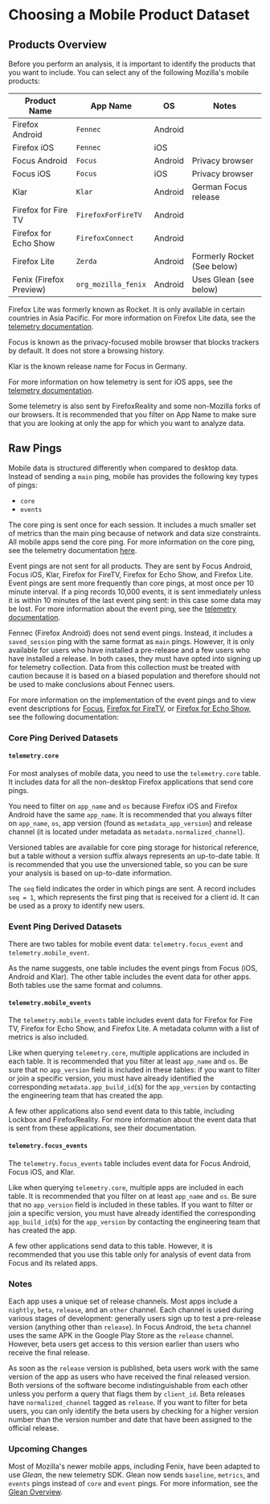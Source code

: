 # Choosing a Mobile Product Dataset

## Products Overview

Before you perform an analysis, it is important to identify the products that you want to include. You can select any of the following Mozilla's mobile products:


| Product Name           | App Name            | OS      | Notes                            |
| ---------------------- | ------------------- | ------- | -------------------------------- |
| Firefox Android        | `Fennec`            | Android |                                  |
| Firefox iOS            | `Fennec`            | iOS     |                                  |
| Focus Android          | `Focus`             | Android | Privacy browser                  |
| Focus iOS              | `Focus`             | iOS     | Privacy browser                  |
| Klar                   | `Klar`              | Android | German Focus release             |
| Firefox for Fire TV    | `FirefoxForFireTV`  | Android |                                  |
| Firefox for Echo Show  | `FirefoxConnect`    | Android |                                  |
| Firefox Lite           | `Zerda`             | Android | Formerly Rocket (See below)      |
| Fenix (Firefox Preview)| `org_mozilla_fenix` | Android | Uses Glean (see below)           |

Firefox Lite was formerly known as Rocket. It is only available in certain countries in Asia Pacific. For more information on Firefox Lite data, see the [telemetry documentation][fxlite].

Focus is known as the privacy-focused mobile browser that blocks trackers by default. It does not store a browsing history.

Klar is the known release name for Focus in Germany.

For more information on how telemetry is sent for iOS apps, see the [telemetry documentation][ios].

Some telemetry is also sent by FirefoxReality and some non-Mozilla forks of our
browsers. It is recommended that you filter on App Name to make sure that you are looking at only the app for which you want to analyze data.

[fxlite]: https://github.com/mozilla-tw/FirefoxLite/blob/master/docs/telemetry.md
[ios]: https://github.com/mozilla-mobile/telemetry-ios

## Raw Pings

Mobile data is structured differently when compared to desktop data. Instead of sending a `main` ping, mobile has provides the following key types of pings:

- `core`
- `events`

The core ping is sent once for each session. It includes a much smaller set of
metrics than the main ping because of network and data size constraints. All mobile apps send the core ping. For more information on the core ping, see the telemetry documentation [here][core_ping].

Event pings are not sent for all products. They are sent by Focus Android, Focus iOS, Klar, Firefox for FireTV, Firefox for Echo Show, and Firefox Lite.
Event pings are sent more frequently than core pings, at most once per 10 minute interval.
If a ping records 10,000 events, it is sent immediately unless it is within 10 minutes of the last event ping sent: in this case some data may be lost. For more information about the event ping, see the [telemetry documentation][event_ping].

Fennec (Firefox Android) does not send event pings. Instead, it includes a
`saved_session` ping with the same format as `main` pings. However, it is only
available for users who have installed a pre-release and a few users who have installed a release. In both cases, they must have opted into signing up for telemetry collection.
Data from this collection must be treated with caution because it is based on a biased
population and therefore should not be used to make conclusions about Fennec users.

For more information on the implementation of the event pings and to view event
descriptions for [Focus], [Firefox for FireTV], or [Firefox for Echo Show], see the following documentation:

[core_ping]: https://firefox-source-docs.mozilla.org/toolkit/components/telemetry/telemetry/data/core-ping.html
[event_ping]: https://firefox-source-docs.mozilla.org/toolkit/components/telemetry/telemetry/data/event-ping.html
[Focus]: https://github.com/mozilla-mobile/focus-android/blob/master/docs/Telemetry.md
[Firefox for FireTV]: https://github.com/mozilla-mobile/firefox-tv/blob/master/docs/telemetry.md
[Firefox for Echo Show]: https://github.com/mozilla-mobile/firefox-echo-show/blob/master/docs/telemetry.md

### Core Ping Derived Datasets

#### `telemetry.core`

For most analyses of mobile data, you need to use the `telemetry.core` table. It includes data for all the non-desktop Firefox applications that send core pings.

You need to filter on `app_name` and `os` because Firefox iOS and Firefox Android
have the same `app_name`. It is recommended that you always filter on `app_name`, `os`, app version (found as `metadata_app_version`) and release channel (it is located under metadata as `metadata.normalized_channel`).

Versioned tables are available for core ping storage for historical reference, but a table without a version suffix always represents an up-to-date table. It is recommended that you use the unversioned table, so you can be sure your analysis is based on up-to-date information.

The `seq` field indicates the order in which pings are sent. A record includes `seq = 1`, which represents the first ping that is received for a client id. It can be used as a proxy to identify new users.


### Event Ping Derived Datasets

There are two tables for mobile event data: `telemetry.focus_event` and `telemetry.mobile_event`.

As the name suggests, one table includes the event pings from Focus (iOS, Android
and Klar). The other table includes the event data for other apps. Both tables use the same format and columns.


#### `telemetry.mobile_events`

The `telemetry.mobile_events` table includes event data for Firefox for Fire TV, Firefox for Echo Show, and Firefox Lite. A metadata column with a list of metrics is also included.

Like when querying `telemetry.core`, multiple applications are included in each table. It is recommended that you filter at least `app_name` and `os`. Be sure that no `app_version` field is included in these tables: if you want to filter or join a specific version, you must have already identified the corresponding `metadata.app_build_id`(s) for the `app_version` by contacting the engineering team that has created the app.

A few other applications also send event data to this table, including Lockbox and FirefoxReality. For more information about the event data that is sent from these applications, see their documentation.


#### `telemetry.focus_events`

The `telemetry.focus_events` table includes event data for Focus Android, Focus iOS, and Klar.

Like when querying `telemetry.core`, multiple apps are included in each table. It is recommended that you filter on at least `app_name` and `os`. Be sure that no `app_version` field is included in these tables. If you want to filter or join a specific version, you must have already identified the corresponding `app_build_id`(s) for the `app_version` by contacting the engineering team that has created the app.

A few other applications send data to this table. However, it is recommended that you use
this table only for analysis of event data from Focus and its related apps.

### Notes

Each app uses a unique set of release channels. Most apps include a `nightly`, `beta`, `release`, and an `other` channel. Each channel is used during various stages of development: generally users sign up to test a pre-release version (anything other than `release`). In Focus Android, the `beta` channel uses the same APK in the Google Play Store as the `release` channel. However, beta users get access to this version earlier than users who receive the final release.

As soon as the `release` version is published, beta users work with the same version
of the app as users who have received the final released version. Both versions of the software become indistinguishable from each other unless you perform a query that flags them by `client_id`. Beta releases have `normalized_channel` tagged as `release`. If you want to filter for beta users, you can only identify the beta users by checking for a higher version number than the version number and date that have been assigned to the official release.

### Upcoming Changes

Most of Mozilla's newer mobile apps, including Fenix, have been adapted to use *Glean*, the new telemetry SDK. Glean now sends `baseline`, `metrics`, and `events` pings instead of `core` and `event` pings. For more information, see the [Glean Overview](./glean/glean.md).
